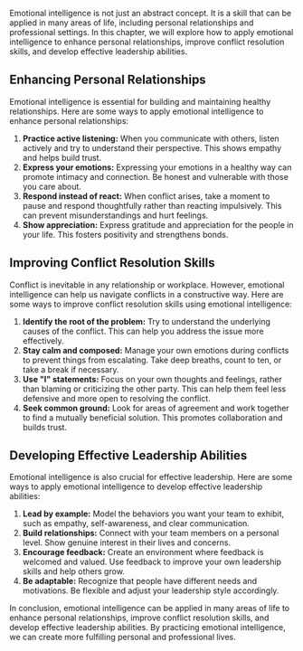 
Emotional intelligence is not just an abstract concept. It is a skill that can be applied in many areas of life, including personal relationships and professional settings. In this chapter, we will explore how to apply emotional intelligence to enhance personal relationships, improve conflict resolution skills, and develop effective leadership abilities.

Enhancing Personal Relationships
--------------------------------

Emotional intelligence is essential for building and maintaining healthy relationships. Here are some ways to apply emotional intelligence to enhance personal relationships:

1. **Practice active listening:** When you communicate with others, listen actively and try to understand their perspective. This shows empathy and helps build trust.
2. **Express your emotions:** Expressing your emotions in a healthy way can promote intimacy and connection. Be honest and vulnerable with those you care about.
3. **Respond instead of react:** When conflict arises, take a moment to pause and respond thoughtfully rather than reacting impulsively. This can prevent misunderstandings and hurt feelings.
4. **Show appreciation:** Express gratitude and appreciation for the people in your life. This fosters positivity and strengthens bonds.

Improving Conflict Resolution Skills
------------------------------------

Conflict is inevitable in any relationship or workplace. However, emotional intelligence can help us navigate conflicts in a constructive way. Here are some ways to improve conflict resolution skills using emotional intelligence:

1. **Identify the root of the problem:** Try to understand the underlying causes of the conflict. This can help you address the issue more effectively.
2. **Stay calm and composed:** Manage your own emotions during conflicts to prevent things from escalating. Take deep breaths, count to ten, or take a break if necessary.
3. **Use "I" statements:** Focus on your own thoughts and feelings, rather than blaming or criticizing the other party. This can help them feel less defensive and more open to resolving the conflict.
4. **Seek common ground:** Look for areas of agreement and work together to find a mutually beneficial solution. This promotes collaboration and builds trust.

Developing Effective Leadership Abilities
-----------------------------------------

Emotional intelligence is also crucial for effective leadership. Here are some ways to apply emotional intelligence to develop effective leadership abilities:

1. **Lead by example:** Model the behaviors you want your team to exhibit, such as empathy, self-awareness, and clear communication.
2. **Build relationships:** Connect with your team members on a personal level. Show genuine interest in their lives and concerns.
3. **Encourage feedback:** Create an environment where feedback is welcomed and valued. Use feedback to improve your own leadership skills and help others grow.
4. **Be adaptable:** Recognize that people have different needs and motivations. Be flexible and adjust your leadership style accordingly.

In conclusion, emotional intelligence can be applied in many areas of life to enhance personal relationships, improve conflict resolution skills, and develop effective leadership abilities. By practicing emotional intelligence, we can create more fulfilling personal and professional lives.
